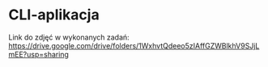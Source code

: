 # CLI-aplikacja

Link do zdjęć w wykonanych zadań:
https://drive.google.com/drive/folders/1WxhvtQdeeo5zIAffGZWBlkhV9SJjLmEE?usp=sharing